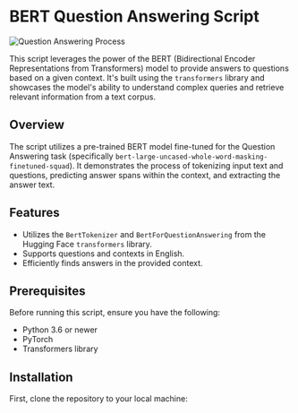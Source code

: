 # BERT Question Answering Script


![Question Answering Process](DALL%C2%B7Et.webp)

This script leverages the power of the BERT (Bidirectional Encoder Representations from Transformers) model to provide answers to questions based on a given context. It's built using the `transformers` library and showcases the model's ability to understand complex queries and retrieve relevant information from a text corpus.

## Overview

The script utilizes a pre-trained BERT model fine-tuned for the Question Answering task (specifically `bert-large-uncased-whole-word-masking-finetuned-squad`). It demonstrates the process of tokenizing input text and questions, predicting answer spans within the context, and extracting the answer text.

## Features

- Utilizes the `BertTokenizer` and `BertForQuestionAnswering` from the Hugging Face `transformers` library.
- Supports questions and contexts in English.
- Efficiently finds answers in the provided context.

## Prerequisites

Before running this script, ensure you have the following:
- Python 3.6 or newer
- PyTorch
- Transformers library

## Installation

First, clone the repository to your local machine:

